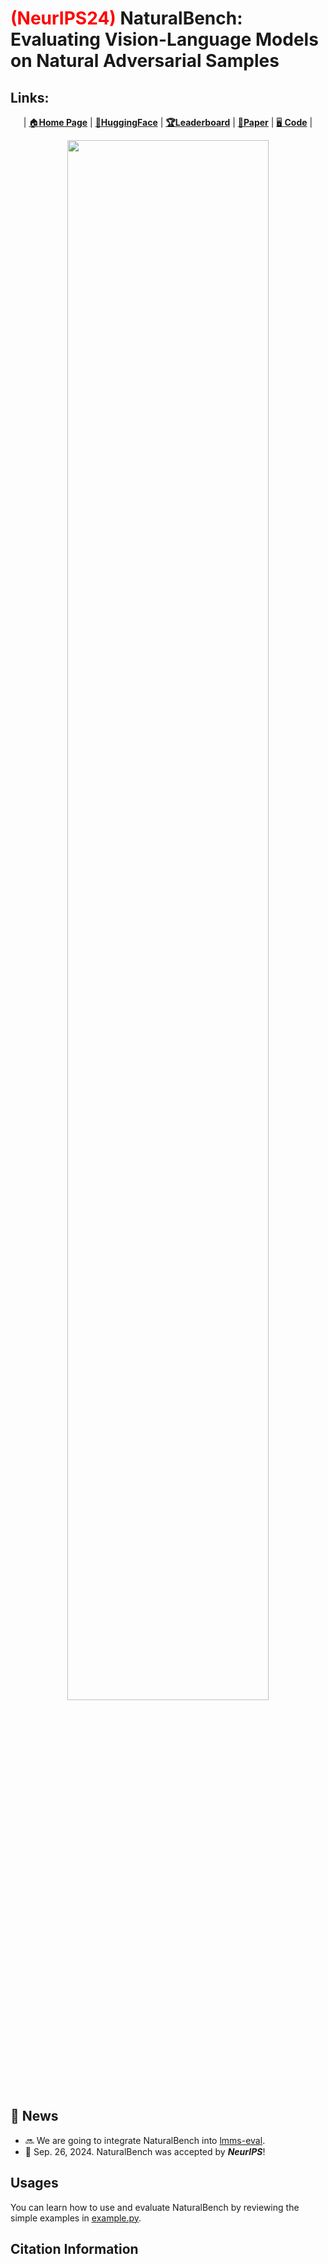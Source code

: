 # <span style="color:red">(NeurIPS24)</span> NaturalBench: Evaluating Vision-Language Models on Natural Adversarial Samples

## Links:

<div align="center">

| [🏠**Home Page**](https://linzhiqiu.github.io/papers/naturalbench) | [&#129303;**HuggingFace**](https://huggingface.co/datasets/BaiqiL/NaturalBench) | [**🏆Leaderboard**](https://huggingface.co/datasets/BaiqiL/NaturalBench#Leaderboard) | [**📖Paper**](https://openreview.net/forum?id=Dx88A9Zgnv&noteId=Dx88A9Zgnv) | [🖥️ **Code**](https://github.com/Baiqi-Li/NaturalBench/blob/main/example.py) |

</div>

<div align="center">
  <img src="https://huggingface.co/datasets/BaiqiL/NaturalBench/resolve/main/pictures/natural_teaser.jpg" style="width: 80%; height: auto;">
</div>


## 🚩 **News**
- :soon: We are going to integrate NaturalBench into [lmms-eval](https://github.com/EvolvingLMMs-Lab/lmms-eval).
- 🎉 Sep. 26, 2024.  NaturalBench was accepted by ***NeurIPS***!


## Usages

You can learn how to use and evaluate NaturalBench by reviewing the simple examples in [example.py](https://github.com/Baiqi-Li/NaturalBench/blob/main/example.py).


## Citation Information

```

```
